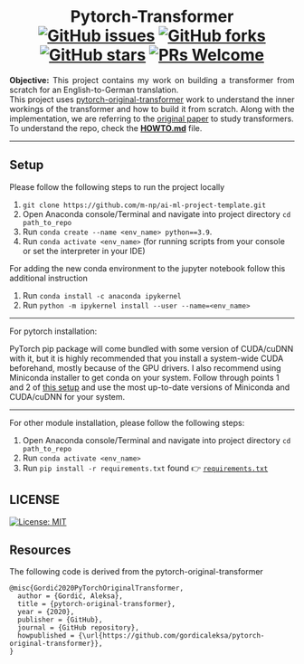 <h1 align = "center">
  Pytorch-Transformer <br>
  <a href="https://github.com/m-np/pytorch-transformer/issues"><img alt="GitHub issues" src="https://img.shields.io/github/issues/m-np/pytorch-transformer?logo=git&style=plastic"></a>
  <a href="https://github.com/m-np/pytorch-transformer/network"><img alt="GitHub forks" src="https://img.shields.io/github/forks/m-np/pytorch-transformer?style=plastic&logo=github"></a>
  <a href="https://github.com/m-np/pytorch-transformer/stargazers"><img alt="GitHub stars" src="https://img.shields.io/github/stars/m-np/pytorch-transformer?style=plastic&logo=github"></a>
  <a href="https://makeapullrequest.com/"><img alt="PRs Welcome" src="https://img.shields.io/badge/PRs-welcome-brightgreen.svg?style=plastic&logo=open-source-initiative"></a>
</h1>

<div align = "justify">

**Objective:** This project contains my work on building a transformer from scratch for an English-to-German translation. <br>
This project uses <a href = "https://github.com/gordicaleksa/pytorch-original-transformer/tree/main">pytorch-original-transformer</a> work to understand the inner workings of the transformer and how to build it from scratch. Along with the implementation, we are referring to the <a href = "https://arxiv.org/abs/1706.03762">original paper</a> to study transformers.<br>
To understand the repo, check the [**HOWTO.md**](./HOWTO.md) file.

---

</div>

## Setup

Please follow the following steps to run the project locally <br/>

1. `git clone https://github.com/m-np/ai-ml-project-template.git`
2. Open Anaconda console/Terminal and navigate into project directory `cd path_to_repo`
3. Run `conda create --name <env_name> python==3.9`.
4. Run `conda activate <env_name>` (for running scripts from your console or set the interpreter in your IDE)

For adding the new conda environment to the jupyter notebook follow this additional instruction
1. Run `conda install -c anaconda ipykernel`
2. Run `python -m ipykernel install --user --name=<env_name>`

-----

For pytorch installation:

PyTorch pip package will come bundled with some version of CUDA/cuDNN with it,
but it is highly recommended that you install a system-wide CUDA beforehand, mostly because of the GPU drivers. 
I also recommend using Miniconda installer to get conda on your system.
Follow through points 1 and 2 of [this setup](https://github.com/Petlja/PSIML/blob/master/docs/MachineSetup.md)
and use the most up-to-date versions of Miniconda and CUDA/cuDNN for your system.

-----

For other module installation, please follow the following steps:
1. Open Anaconda console/Terminal and navigate into project directory `cd path_to_repo`
2. Run `conda activate <env_name>`
3. Run `pip install -r requirements.txt` found 👉 [`requirements.txt`](./requirements.txt)


## LICENSE 

[![License: MIT](https://img.shields.io/badge/License-MIT-yellow.svg)](./LICENSE)


## Resources

The following code is derived from the pytorch-original-transformer 
```
@misc{Gordić2020PyTorchOriginalTransformer,
  author = {Gordić, Aleksa},
  title = {pytorch-original-transformer},
  year = {2020},
  publisher = {GitHub},
  journal = {GitHub repository},
  howpublished = {\url{https://github.com/gordicaleksa/pytorch-original-transformer}},
}
```
